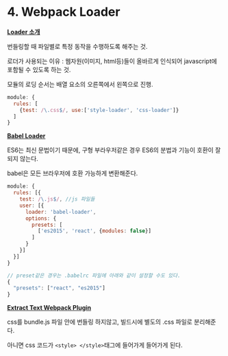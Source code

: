# 4. Webpack Loader

**<u>Loader 소개</u>**

번들링할 때 파일별로 특정 동작을 수행하도록 해주는 것.

로더가 사용되는 이유 : 웹자원(이미지, html등)들이 올바르게 인식되어 javascript에 포함될 수 있도록 하는 것.

모듈의 로딩 순서는 배열 요소의 오른쪽에서 왼쪽으로 진행. 

```javascript
module: {
  rules: [
    {test: /\.css$/, use:['style-loader', 'css-loader']}
  ]
}
```

**<u>Babel Loader</u>**

ES6는 최신 문법이기 때문에, 구형 부라우저같은 경우 ES6의 분법과 기능이 호환이 잘 되지 않는다. 

babel은 모든 브라우저에 호환 가능하게  변환해준다. 

```javascript
module: {
  rules: [{
    test: /\.js$/, //js 파일들 
    user: [{
      loader: 'babel-loader',
      options: {
        presets: [
          ['es2015', 'react', {modules: false}]
        ]
      }
    }]
  }]
}

// preset같은 경우는 .babelrc 파일에 아래와 같이 설정할 수도 있다. 
{
  "presets": ["react", "es2015"]
}
```

**<u>Extract Text Webpack Plugin</u>**   

css를 bundle.js 파일 안에 번들링 하지않고, 빌드시에 별도의 .css 파일로 분리해준다. 

아니면 css 코드가  `<style> </style>`태그에 들어가게 들어가게 된다. 